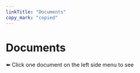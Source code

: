 ```yaml
---
linkTitle: "Documents"
copy_mark: "copied"
---
```


# Documents

⬅️ Click one document on the left side menu to see